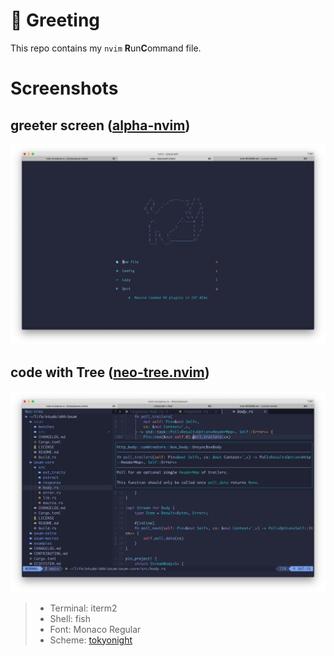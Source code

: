 # 👋 Greeting

This repo contains my `nvim` **R**un**C**ommand file.

# Screenshots

## greeter screen ([alpha-nvim](https://github.com/goolord/alpha-nvim))
![greeter](./screenshots/greeter.png)

## code with Tree ([neo-tree.nvim](https://github.com/nvim-neo-tree/neo-tree.nvim))
![code](./screenshots/normal_code.png)

> - Terminal: iterm2
> - Shell: fish
> - Font: Monaco Regular
> - Scheme: [tokyonight](https://github.com/folke/tokyonight.nvim)

